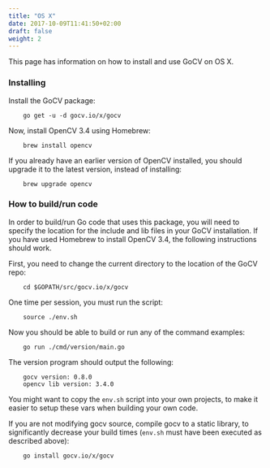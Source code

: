 ```yaml
---
title: "OS X"
date: 2017-10-09T11:41:50+02:00
draft: false
weight: 2
---
```


This page has information on how to install and use GoCV on OS X.

### Installing

Install the GoCV package:

        go get -u -d gocv.io/x/gocv

Now, install OpenCV 3.4 using Homebrew:

		brew install opencv

If you already have an earlier version of OpenCV installed, you should upgrade it to the latest version, instead of installing:

		brew upgrade opencv

### How to build/run code

In order to build/run Go code that uses this package, you will need to specify the location for the include and lib files in your GoCV installation. If you have used Homebrew to install OpenCV 3.4, the following instructions should work.

First, you need to change the current directory to the location of the GoCV repo:

		cd $GOPATH/src/gocv.io/x/gocv

One time per session, you must run the script:

		source ./env.sh

Now you should be able to build or run any of the command examples:

		go run ./cmd/version/main.go

The version program should output the following:

		gocv version: 0.8.0
		opencv lib version: 3.4.0

You might want to copy the `env.sh` script into your own projects, to make it easier to setup these vars when building your own code.

If you are not modifying gocv source, compile gocv to a static library, to significantly decrease your build times (`env.sh` must have been executed as described above):

        go install gocv.io/x/gocv
